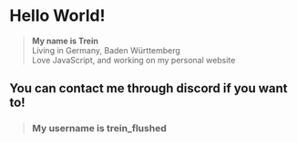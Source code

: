 # Hello World!
> **My name is Trein** \
> Living in Germany, Baden Württemberg \
> Love JavaScript, and working on my personal website

## You can contact me through discord if you want to!
> ### My username is trein_flushed
